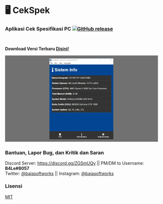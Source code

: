 # 🖥️ CekSpek 
### Aplikasi Cek Spesifikasi PC [![GitHub release](https://img.shields.io/github/release/Baja-Softworks/CekSpek-Software.svg)](https://GitHub.com/Baja-Softworks/CekSpek-Software/releases/)
<br>

<b>Download Versi Terbaru [Disini!](https://github.com/Baja-Softworks/CekSpek-Software/releases/tag/v1.1.1)</b>

![Thumb1](/assets/thumb/1.png "CekSpek - Aplikasi Cek Spesifikasi PC")


### Bantuan, Lapor Bug, dan Kritik dan Saran

Discord Server: https://discord.gg/ZGSmUQy ||
PM/DM to Username: <b>B4Le#8057</b>
<br>
Twitter: [@bajasoftworks](https://twitter.com/bajasoftworks) || Instagram: [@bajasoftworks](https://instagram.com/bajasoftworks)

### Lisensi
[MIT](https://github.com/Baja-Softworks/CekSpek-Software/blob/main/lisensi_id.txt)
